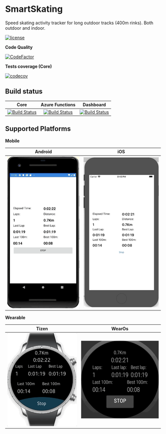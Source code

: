 # SmartSkating
Speed skating activity tracker for long outdoor tracks (400m rinks). Both outdoor and indoor.

[![license](https://badgen.net/badge/license/GPLv3/blue)](https://www.gnu.org/licenses/gpl-3.0.en.html)

**Code Quality**

[![CodeFactor](https://www.codefactor.io/repository/github/anton-makarevich/smartskating/badge)](https://www.codefactor.io/repository/github/anton-makarevich/smartskating)

**Tests coverage (Core)**

[![codecov](https://codecov.io/gh/anton-makarevich/SmartSkating/branch/develop/graph/badge.svg)](https://codecov.io/gh/anton-makarevich/SmartSkating)

## Build status ##

|Core   |Azure Functions   |Dashboard
|:-:|:-:|:-:|
|[![Build Status](https://dev.azure.com/antonmakarevich/SmartSkating/_apis/build/status/SmartSkating.Tests?branchName=develop)](https://dev.azure.com/antonmakarevich/SmartSkating/_build/latest?definitionId=7&branchName=develop)   |[![Build Status](https://dev.azure.com/antonmakarevich/SmartSkating/_apis/build/status/SmartSkating.AzureFunctions?branchName=develop)](https://dev.azure.com/antonmakarevich/SmartSkating/_build/latest?definitionId=8&branchName=develop)   |[![Build Status](https://dev.azure.com/antonmakarevich/SmartSkating/_apis/build/status/SmartSkating.Dashboard?branchName=develop)](https://dev.azure.com/antonmakarevich/SmartSkating/_build/latest?definitionId=9&branchName=develop)


## Supported Platforms ##

**Mobile**

|Android   |iOS   
|:-:|:-:|
|![Android](Screenshots/Android/241219.gif)   |![iOS](Screenshots/iOS/241219.gif)   

**Wearable**

|Tizen   |WearOs   
|:-:|:-:|
|![Tizen](Screenshots/Tizen/241219.gif)   |![AndroidWear](Screenshots/WearOs/241219.gif)